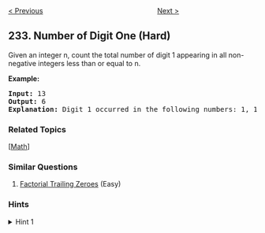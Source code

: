 <!--|This file generated by command(leetcode description); DO NOT EDIT.    |-->
<!--+----------------------------------------------------------------------+-->
<!--|@author    Openset <openset.wang@gmail.com>                           |-->
<!--|@link      https://github.com/openset                                 |-->
<!--|@home      https://github.com/openset/leetcode                        |-->
<!--+----------------------------------------------------------------------+-->

[< Previous](https://github.com/openset/leetcode/tree/master/problems/implement-queue-using-stacks "Implement Queue using Stacks")
　　　　　　　　　　　　　　　　
[Next >](https://github.com/openset/leetcode/tree/master/problems/palindrome-linked-list "Palindrome Linked List")

## 233. Number of Digit One (Hard)

<p>Given an integer n, count the total number of digit 1 appearing in all non-negative integers less than or equal to n.</p>

<p><strong>Example:</strong></p>

<pre>
<strong>Input:</strong> 13
<strong>Output:</strong> 6 
<strong>Explanation: </strong>Digit 1 occurred in the following numbers: 1, 10, 11, 12, 13.
</pre>

### Related Topics
  [[Math](https://github.com/openset/leetcode/tree/master/tag/math/README.md)]

### Similar Questions
  1. [Factorial Trailing Zeroes](https://github.com/openset/leetcode/tree/master/problems/factorial-trailing-zeroes) (Easy)

### Hints
<details>
<summary>Hint 1</summary>
Beware of overflow.
</details>
